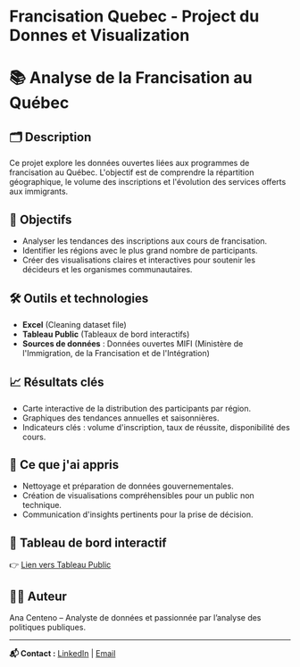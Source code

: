 # Francisation Quebec - Project du Donnes et Visualization

# 📚 Analyse de la Francisation au Québec

## 🗂️ Description
Ce projet explore les données ouvertes liées aux programmes de francisation au Québec. L'objectif est de comprendre la répartition géographique, le volume des inscriptions et l'évolution des services offerts aux immigrants.

## 🎯 Objectifs
- Analyser les tendances des inscriptions aux cours de francisation.
- Identifier les régions avec le plus grand nombre de participants.
- Créer des visualisations claires et interactives pour soutenir les décideurs et les organismes communautaires.

## 🛠️ Outils et technologies
- **Excel** (Cleaning dataset file)
- **Tableau Public** (Tableaux de bord interactifs)
- **Sources de données** : Données ouvertes MIFI (Ministère de l'Immigration, de la Francisation et de l'Intégration)

## 📈 Résultats clés
- Carte interactive de la distribution des participants par région.
- Graphiques des tendances annuelles et saisonnières.
- Indicateurs clés : volume d'inscription, taux de réussite, disponibilité des cours.

## 🚀 Ce que j'ai appris
- Nettoyage et préparation de données gouvernementales.
- Création de visualisations compréhensibles pour un public non technique.
- Communication d'insights pertinents pour la prise de décision.

## 🔗 Tableau de bord interactif
👉 [Lien vers Tableau Public](https://tonlien.tableaupublic.com) 


## 👩‍💻 Auteur
Ana Centeno – Analyste de données et passionnée par l’analyse des politiques publiques.

---

**📬 Contact :** [LinkedIn](https://www.linkedin.com/in/ana-centeno-baltazar/) | [Email](CentenoAj@outlook.com)
